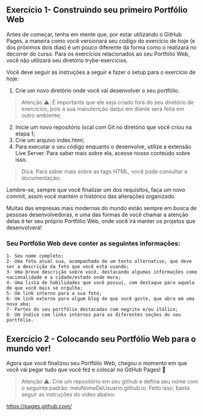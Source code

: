 ## Exercício 1- Construindo seu primeiro Portfólio Web

Antes de começar, tenha em mente que, por estar utilizando o GitHub Pages, a maneira como você versionará seu código do exercício de hoje (e dos próximos dois dias) é um pouco diferente da forma como o realizará no decorrer do curso. Para os exercícios relacionados ao seu Portfólio Web, você não utilizará seu diretório trybe-exercicios.

Você deve seguir as instruções a seguir e fazer o setup para o exercício de hoje:
1. Crie um novo diretório onde você vai desenvolver o seu portfólio.
>Atenção ⚠️: É importante que ele seja criado fora do seu diretório de exercícios, pois a sua manutenção daqui em diante será feita em outro ambiente;
2. Inicie um novo repositório local com Git no diretório que você criou na etapa 1;
3. Crie um arquivo index.html;
4. Para executar o seu código enquanto o desenvolve, utilize a extensão Live Server. Para saber mais sobre ela, acesse nosso conteúdo sobre isso.

>Dica: Para saber mais sobre as tags HTML, você pode consultar a documentação;

Lembre-se, sempre que você finalizar um dos requisitos, faça um novo commit, assim você mantém o histórico das alterações organizado.

Muitas das empresas mais modernas do mundo estão sempre em busca de pessoas desenvolvedoras, e uma das formas de você chamar a atenção delas é ter seu próprio Portfólio Web, onde você irá manter os projetos que desenvolverá!

### Seu Portfólio Web deve conter as seguintes informações:

```
1- Seu nome completo;
2- Uma foto atual sua, acompanhada de um texto alternativo, que deve ser a descrição da foto que você está usando;
3- Uma breve descrição sobre você, destacando algumas informações como nacionalidade e a cidade/estado onde mora;
4- Uma lista de habilidades que você possui, com destaque para aquela de que você mais se orgulha;
5- Um link interno para a sua foto;
6- Um link externo para algum blog de que você goste, que abra em uma nova aba;
7- Partes do seu portfólio destacadas com negrito e/ou itálico;
8- Um índice com links internos para as diferentes seções do seu portfólio.
```

## Exercício 2 - Colocando seu Portfólio Web para o mundo ver!

Agora que você finalizou seu Portfólio Web, chegou o momento em que você vai pegar tudo que você fez e colocar no GitHub Pages! 🎉

>Atenção ⚠️: Crie um repositório em seu github e defina seu nome com o seguinte padrão: meuNomeDeUsuario.github.io. Feito isso, basta seguir as instruções do vídeo abaixo:

https://pages.github.com/